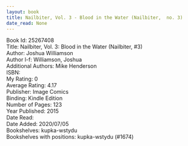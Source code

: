 ```yaml
---
layout: book
title: Nailbiter, Vol. 3 - Blood in the Water (Nailbiter,  no. 3)
date_read: None
---
```


Book Id: 25267408<br />
Title: Nailbiter, Vol. 3: Blood in the Water (Nailbiter, #3)<br />
Author: Joshua Williamson<br />
Author l-f: Williamson, Joshua<br />
Additional Authors: Mike Henderson<br />
ISBN: <br />
My Rating: 0<br />
Average Rating: 4.17<br />
Publisher: Image Comics<br />
Binding: Kindle Edition<br />
Number of Pages: 123<br />
Year Published: 2015<br />
Date Read: <br />
Date Added: 2020/07/05<br />
Bookshelves: kupka-wstydu<br />
Bookshelves with positions: kupka-wstydu (#1674)<br />

